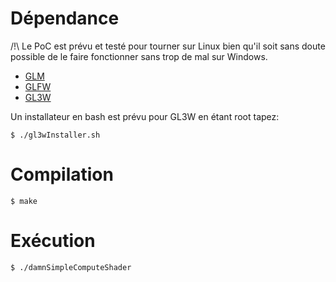 # Dépendance

/!\ Le PoC est prévu et testé pour tourner sur Linux bien qu'il soit sans doute possible de le faire fonctionner sans trop de mal sur Windows.

- [GLM](http://glm.g-truc.net/0.9.8/index.html)
- [GLFW](http://www.glfw.org/)
- [GL3W](https://github.com/skaslev/gl3w)

Un installateur en bash est prévu pour GL3W en étant root tapez:

`$ ./gl3wInstaller.sh`

# Compilation

`$ make`

# Exécution

`$ ./damnSimpleComputeShader`
